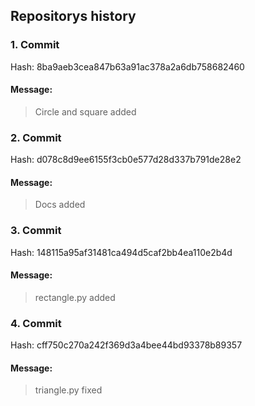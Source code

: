 ## Repositorys history

### 1. Commit

Hash: 8ba9aeb3cea847b63a91ac378a2a6db758682460

#### Message:
> Circle and square added

### 2. Commit

Hash: d078c8d9ee6155f3cb0e577d28d337b791de28e2

#### Message:
> Docs added

### 3. Commit

Hash: 148115a95af31481ca494d5caf2bb4ea110e2b4d

#### Message:
>  rectangle.py added

### 4. Commit

Hash: cff750c270a242f369d3a4bee44bd93378b89357

#### Message:
>  triangle.py fixed